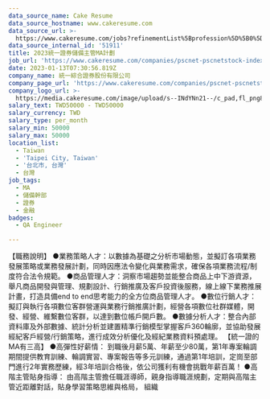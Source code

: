 ```yaml
---
data_source_name: Cake Resume
data_source_hostname: www.cakeresume.com
data_source_url: >-
  https://www.cakeresume.com/jobs?refinementList%5Bprofession%5D%5B0%5D=engineering_qa-engineer&refinementList%5Bsalary_type%5D=per_month&refinementList%5Bsalary_currency%5D=TWD&range%5Bsalary_range%5D%5Bmax%5D=600000
data_source_internal_id: '51911'
title: 2023統一證券儲備主管MA計劃
job_url: 'https://www.cakeresume.com/companies/pscnet-pscnetstock-index-do/jobs/060d95'
date: 2023-01-13T07:30:56.819Z
company_name: 統一綜合證券股份有限公司
company_page_url: 'https://www.cakeresume.com/companies/pscnet-pscnetstock-index-do'
company_logo_url: >-
  https://media.cakeresume.com/image/upload/s--INdYNn21--/c_pad,fl_png8,h_200,w_200/v1660119938/vbudotfx5i2xxfsaur0z.png
salary_text: TWD50000 - TWD50000
salary_currency: TWD
salary_type: per_month
salary_min: 50000
salary_max: 50000
location_list:
  - Taiwan
  - 'Taipei City, Taiwan'
  - '台北市, 台灣'
  - 台灣
job_tags:
  - MA
  - 儲備幹部
  - 證券
  - 金融
badges:
  - QA Engineer

---
```


【職務說明】 ●業務策略人才：以數據為基礎之分析市場動態，並擬訂各項業務發展策略或業務發展計劃，同時因應法令變化與業務需求，確保各項業務流程/制度符合法令規範。 ●商品管理人才：洞察市場趨勢並能整合商品上中下游資源，舉凡商品開發與管理、規劃設計、行銷推廣及客戶投資後服務，線上線下業務推展計畫，打造具備end to end思考能力的全方位商品管理人才。 ●數位行銷人才：擬訂與執行各項數位客群營運與業務行銷推廣計劃，經營各項數位社群媒體，開發、經營、維繫數位客群，以達到數位帳戶開戶數。 ●數據分析人才：整合內部資料庫及外部數據、統計分析並建置精準行銷模型掌握客戶360輪廓，並協助發展經紀客戶經營/行銷策略，進行成效分析優化及經紀業務資料預處理。 【統一證的MA有三高】 ●高彈性好薪情： 到職後月薪5萬、年薪至少80萬，第1年專案輪調期間提供教育訓練、輪調實習、專案報告等多元訓練，通過第1年培訓，定崗至部門進行2年實務歷練，經3年培訓合格後，依公司獲利有機會挑戰年薪百萬！ ●高階主管貼身指導： 由高階主管擔任職涯導師，親身指導職涯規劃，定期與高階主管近距離對話，貼身學習策略思維與格局， 組織